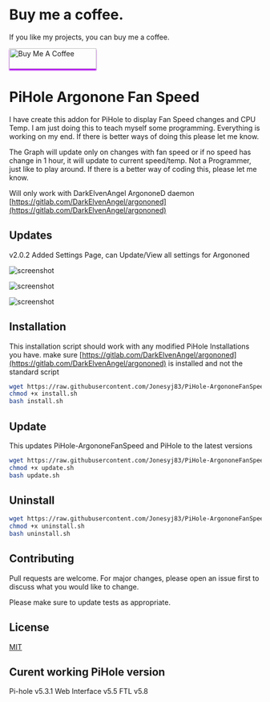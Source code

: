 # Buy me a coffee.

If you like my projects, you can buy me a coffee.

<a href="https://www.buymeacoffee.com/Jonesy" target="_blank"><img src="https://www.buymeacoffee.com/assets/img/custom_images/purple_img.png" alt="Buy Me A Coffee" style="height: 41px !important;width: 174px !important;box-shadow: 0px 3px 2px 0px rgba(176, 4, 242, 1) !important;-webkit-box-shadow: 0px 3px 2px 0px rgba(176, 4, 242, 1) !important;" ></a>


# PiHole Argonone Fan Speed

I have create this addon for PiHole to display Fan Speed changes and CPU Temp. I am just doing this to teach myself some programming. Everything is working on my end. If there is better ways of doing this please let me know. 

The Graph will update only on changes with fan speed or if no speed has change in 1 hour, it will update to current speed/temp.
Not a Programmer, just like to play around. If there is a better way of coding this, please let me know.

Will only work with DarkElvenAngel ArgononeD daemon [https://gitlab.com/DarkElvenAngel/argononed](https://gitlab.com/DarkElvenAngel/argononed)

## Updates
v2.0.2
Added Settings Page, can Update/View all settings for Argononed

![screenshot](https://i.ibb.co/X2v2207/Screen-Shot-2021-02-17-at-9-03-15-pm.png)

![screenshot](https://i.ibb.co/fH9bfxc/Screen-Shot-2021-02-15-at-12-17-40-pm.png)

![screenshot](https://i.ibb.co/k2K2tyZ/Screen-Shot-2021-03-18-at-8-30-30-am.png)

## Installation

This installation script should work with any modified PiHole Installations you have.
make sure [https://gitlab.com/DarkElvenAngel/argononed](https://gitlab.com/DarkElvenAngel/argononed) is installed and not the standard script
```bash
wget https://raw.githubusercontent.com/Jonesyj83/PiHole-ArgononeFanSpeed/main/install.sh
chmod +x install.sh
bash install.sh
```

## Update
This updates PiHole-ArgononeFanSpeed and PiHole to the latest versions
```bash
wget https://raw.githubusercontent.com/Jonesyj83/PiHole-ArgononeFanSpeed/main/update.sh
chmod +x update.sh
bash update.sh
```

## Uninstall

```bash
wget https://raw.githubusercontent.com/Jonesyj83/PiHole-ArgononeFanSpeed/main/uninstall.sh
chmod +x uninstall.sh
bash uninstall.sh
```

## Contributing
Pull requests are welcome. For major changes, please open an issue first to discuss what you would like to change.

Please make sure to update tests as appropriate.

## License
[MIT](https://raw.githubusercontent.com/Jonesyj83/PiHole-ArgononeFanSpeed/v2.0.1/LICENSE)

## Curent working PiHole version
Pi-hole v5.3.1 Web Interface v5.5 FTL v5.8
